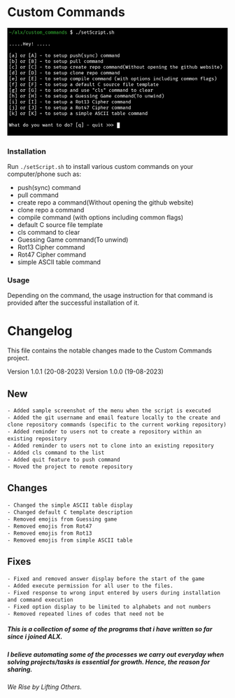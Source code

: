 # Custom Commands

![Sample Image](sample_shot.jpg)

### Installation

Run `./setScript.sh` to install various custom commands on your computer/phone such as:

 * push(sync) command
 * pull command
 * create repo a command(Without opening the github website)
 * clone repo a command
 * compile command (with options including common flags)
 * default C source file template
 * cls command to clear
 * Guessing Game command(To unwind)
 * Rot13 Cipher command
 * Rot47 Cipher command
 * simple ASCII table command


### Usage

Depending on the command, the usage instruction for that command is provided after the successful installation of it.


# Changelog
This file contains the notable changes made to the Custom Commands project.


Version 1.0.1 (20-08-2023)
Version 1.0.0 (19-08-2023)
## New
	- Added sample screenshot of the menu when the script is executed
	- Added the git username and email feature locally to the create and clone repository commands (specific to the current working repository)
	- Added reminder to users not to create a repository within an existing repository
	- Added reminder to users not to clone into an existing repository
    - Added cls command to the list
	- Added quit feature to push command
    - Moved the project to remote repository


## Changes 
    - Changed the simple ASCII table display
	- Changed default C template description
	- Removed emojis from Guessing game
	- Removed emojis from Rot47
	- Removed emojis from Rot13
	- Removed emojis from simple ASCII table


## Fixes
	- Fixed and removed answer display before the start of the game
	- Added execute permission for all user to the files.
    - Fixed response to wrong input entered by users during installation and command execution
    - Fixed option display to be limited to alphabets and not numbers
	- Removed repeated lines of codes that need not be




##### This is a collection of some of the programs that i have written so far since i joined ALX.
##### I believe automating some of the processes we carry out everyday when solving projects/tasks is essential for growth. Hence, the reason for sharing.

###### We Rise by Lifting Others.
